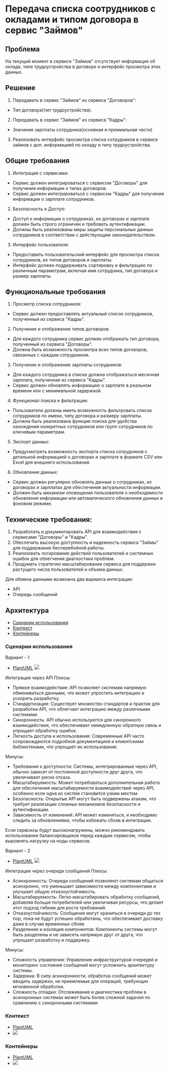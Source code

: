 # Передача списка соотрудников с окладами и типом договора в сервис "Займов"

## Проблема 
На текущий момент в сервисе "Займов" отсутствует информация об окладе, типе трудоустройства в договоре и интерфейс просмотра этих данных. 

 ## Решение
1. Передавать в сервис "Займов" из сервиса "Договоров":
- Тип договора(тип трудоустройства).

2. Передавать в сервис "Займов" из сервиса "Кадры":
- Значение зарплаты сотрудника(основная и премиальная части)

3. Реализовать интерфейс просмотра списка сотрудников в сервисе займов с доп. информацией по окладу и типу трудоустройства. 

## Общие требования
1. Интеграция с сервисами:

* Сервис должен интегрироваться с сервисом "Договоры" для получения информации о типах договоров.
* Сервис должен интегрироваться с сервисом "Кадры" для получения информации о зарплате сотрудников.

2. Безопасность и Доступ:

* Доступ к информации о сотрудниках, их договорах и зарплате должен быть строго ограничен и требовать аутентификации.
* Должны быть реализованы меры защиты персональных данных сотрудников в соответствии с действующим законодательством.

3. Интерфейс пользователя:

* Предоставить пользовательский интерфейс для просмотра списка сотрудников, их типов договоров и зарплаты.
* Интерфейс должен поддерживать сортировку и фильтрацию по различным параметрам, включая имя сотрудника, тип договора и размер зарплаты.

## Функциональные требования

1. Просмотр списка сотрудников:

* Сервис должен предоставлять актуальный список сотрудников, полученный из сервиса "Кадры".

2. Получение и отображение типов договоров:

* Для каждого сотрудника сервис должен отображать тип договора, полученный из сервиса "Договоры".
* Должна быть возможность просмотра всех типов договоров, связанных с каждым сотрудником.

3. Получение и отображение зарплаты сотрудников:

* Для каждого сотрудника в списке должна отображаться месячная зарплата, полученная из сервиса "Кадры".
* Сервис должен обновлять информацию о зарплате в реальном времени или с минимальной задержкой.

4. Функционал поиска и фильтрации:

* Пользователи должны иметь возможность фильтровать список сотрудников по имени, типу договора и размеру зарплаты.
* Должна быть реализована функция поиска для удобства нахождения конкретных сотрудников или групп сотрудников по ключевым параметрам.

5. Экспорт данных:

* Предусмотреть возможность экспорта списка сотрудников с детальной информацией о договорах и зарплате в формате CSV или Excel для внешнего использования.

6. Обновление данных:
* Сервис должен регулярно обновлять данные о сотрудниках, их договорах и зарплатах для обеспечения актуальности информации.
* Должен быть механизм оповещения пользователя о необходимости обновления информации или автоматического обновления данных в фоновом режиме.

## Технические требования:
1. Разработать и документировать API для взаимодействия с сервисами "Договоры" и "Кадры".
2. Обеспечить высокую доступность и надежность сервиса "Займы" для поддержания бесперебойной работы.
3. Реализовать логирование действий пользователей и системных ошибок для облегчения диагностики проблем.
4. Продумать стратегию масштабирования сервиса для поддержки растущего числа пользователей и объема данных.

Для обмена данными возможна два варианта интеграции:
* API
* Очередь сообщений

## Архитектура
* [Сценарии использования](#сценарии-использования)
* [Контекст](#контекст)
* [Контейнеры](#контейнеры)

### Сценарии использования [](#сценарии-использования)
Вариант - 1 
* [PlantUML](./flow.puml)
![](./img/flow.png)

Интеграция через API
Плюсы:
* Прямое взаимодействие: API позволяет системам напрямую обмениваться данными, что может упростить интеграцию и ускорить разработку.
* Стандартизация: Существует множество стандартов и практик для разработки API, что облегчает интеграцию между различными системами.
* Синхронность: API обычно используются для синхронного взаимодействия, что обеспечивает немедленную обратную связь и упрощает обработку ошибок.
* Легкость доступа и использования: Современные API часто сопровождаются подробной документацией и клиентскими библиотеками, что упрощает их использование.

Минусы:
* Требования к доступности: Системы, интегрированные через API, обычно зависят от постоянной доступности друг друга, что увеличивает риски отказа.
* Масштабируемость: Может потребоваться дополнительная работа для обеспечения масштабируемости взаимодействий через API, особенно если одна из систем становится узким местом.
* Безопасность: Открытые API могут быть подвержены атакам, что требует реализации сложных механизмов безопасности и аутентификации.
* Зависимость от изменений: API может изменяться, и необходимо следить за обновлениями, чтобы избежать сбоев в интеграции.

Если сервсисы будут высоконагружены, можно рекомендовать использование балансировщиков перед каждым сервисом, чтобы выровнять нагрузку на ноды сервисов.

Вариант - 2
* [PlantUML](./flow2.puml)
![](./img/flow2.png)

Интеграция через очереди сообщений
Плюсы:
* Асинхронность: Очереди сообщений позволяют системам общаться асинхронно, что уменьшает зависимости между компонентами и улучшает общую отказоустойчивость.
* Масштабируемость: Легко масштабировать обработку сообщений, добавляя больше потребителей или увеличивая ресурсы, что делает этот подход гибким для роста требований.
* Отказоустойчивость: Сообщения могут храниться в очереди до тех пор, пока не будут успешно обработаны, что обеспечивает доставку даже в случае временных сбоев.
* Разделение и изоляция компонентов: Компоненты системы могут быть разделены и не зависеть напрямую друг от друга, что упрощает разработку и поддержку.

Минусы:
* Сложность управления: Управление инфраструктурой очередей и мониторинг состояния сообщений могут усложнить архитектуру системы.
* Задержка: В силу асинхронности, обработка сообщений может вводить задержки, не приемлемые для операций, требующих мгновенной обработки.
* Сложность отладки: Отслеживание и диагностика проблем в асинхронных системах может быть более сложной задачей по сравнению с синхронными системами.

### Контекст [](#контекст)
* [PlantUML](./context.puml)
* ![](./img/context.png)

### Контейнеры [](#контейнеры)
* [PlantUML](./containers.puml)
* ![](./img/containers.png)

